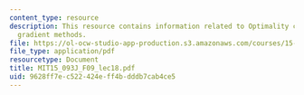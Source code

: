 ```yaml
---
content_type: resource
description: This resource contains information related to Optimality conditions and
  gradient methods.
file: https://ol-ocw-studio-app-production.s3.amazonaws.com/courses/15-093j-optimization-methods-fall-2009/9628ff7ec522424eff4bdddb7cab4ce5_MIT15_093J_F09_lec18.pdf
file_type: application/pdf
resourcetype: Document
title: MIT15_093J_F09_lec18.pdf
uid: 9628ff7e-c522-424e-ff4b-dddb7cab4ce5
---
```


